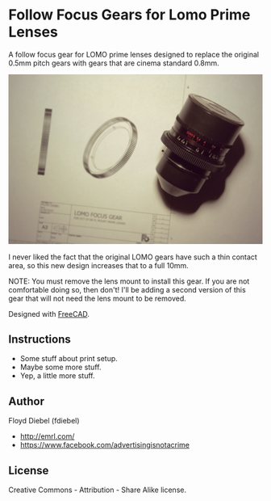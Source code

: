 Follow Focus Gears for Lomo Prime Lenses
=============

A follow focus gear for LOMO prime lenses designed to replace the original 0.5mm pitch gears with gears that are cinema standard 0.8mm.

![Image](https://github.com/fdiebel/lomo-primes-ff/blob/master/img/05.jpg)

I never liked the fact that the original LOMO gears have such a thin contact area, so this new design increases that to a full 10mm.

NOTE: You must remove the lens mount to install this gear. If you are not comfortable doing so, then don't! I'll be adding a second version of this gear that will not need the lens mount to be removed.

Designed with [FreeCAD](http://www.freecadweb.org/).

Instructions
--------
* Some stuff about print setup.
* Maybe some more stuff.
* Yep, a little more stuff.

Author
--------
Floyd Diebel (fdiebel)
* <http://emrl.com/>
* <https://www.facebook.com/advertisingisnotacrime> 

License
--------
Creative Commons - Attribution - Share Alike license.  
